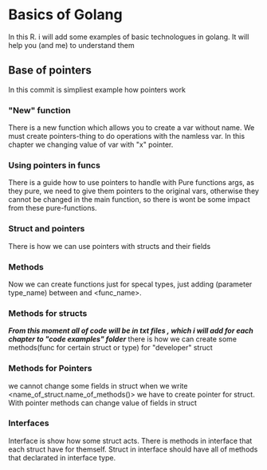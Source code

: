 # Basics of Golang
In this R. i will add some examples of basic technologues in golang. It will help you (and me) to understand them

## Base of pointers
In this commit is simpliest example how pointers work

### "New" function
There is a new function which allows you to create a var without name. We must create pointers-thing to do operations with the namless var. In this chapter we changing value of var with "x" pointer.

### Using pointers in funcs
There is a guide how to use pointers to handle with Pure functions args, as they pure, we need to give them pointers to the original vars, otherwise they cannot be changed in the main function, so there is wont be some impact from these pure-functions.

### Struct and pointers
There is how we can use pointers with structs and their fields

### Methods
Now we can create functions just for specal types, just adding (parameter type_name) between <func> and <func_name>.

### Methods for structs
***From this moment all of code will be in txt files , which i will add for each chapter to "code examples" folder***
there is how we can create some methods(func for certain struct or type) for "developer" struct

### Methods for Pointers
we cannot change some fields in struct when we write <name_of_struct.name_of_methods()> we have to create pointer for struct. With pointer methods can change value of fields in struct 

### Interfaces
Interface is show how some struct acts. There is methods in interface that each struct have for themself. Struct in interface should have all of methods that declarated in interface type.
